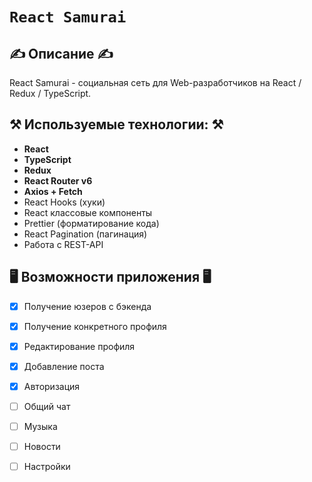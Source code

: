 # `React Samurai`
## ✍️ Описание ✍️
React Samurai - социальная сеть для Web-разработчиков на React / Redux / TypeScript.
## ⚒️ Используемые технологии: ⚒️

- **React**
- **TypeScript**
- **Redux**
- **React Router v6**
- **Axios + Fetch**
- React Hooks (хуки)
- React классовые компоненты
- Prettier (форматирование кода)
- React Pagination (пагинация)
- Работа с REST-API

## 🖥️ Возможности приложения 🖥️
- [x] Получение юзеров с бэкенда
- [x] Получение конкретного профиля
- [x] Редактирование профиля
- [x] Добавление поста
- [x] Авторизация
- [ ] Общий чат
- [ ] Музыка
- [ ] Новости
- [ ] Настройки

